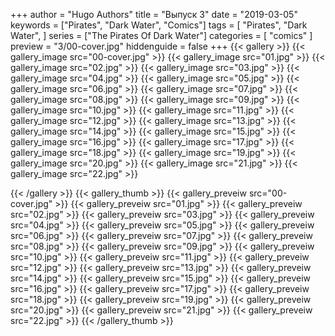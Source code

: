 +++
author = "Hugo Authors"
title = "Выпуск 3"
date = "2019-03-05"
keywords = ["Pirates", "Dark Water", "Comics"]
tags = [
    "Pirates", "Dark Water",
]
series = ["The Pirates Of Dark Water"]
categories = [ "comics" ]
preview = "3/00-cover.jpg"
hiddenguide = false
+++
{{< gallery >}}
{{< gallery_image src="00-cover.jpg" >}}
{{< gallery_image src="01.jpg" >}}
{{< gallery_image src="02.jpg" >}}
{{< gallery_image src="03.jpg" >}}
{{< gallery_image src="04.jpg" >}}
{{< gallery_image src="05.jpg" >}}
{{< gallery_image src="06.jpg" >}}
{{< gallery_image src="07.jpg" >}}
{{< gallery_image src="08.jpg" >}}
{{< gallery_image src="09.jpg" >}}
{{< gallery_image src="10.jpg" >}}
{{< gallery_image src="11.jpg" >}}
{{< gallery_image src="12.jpg" >}}
{{< gallery_image src="13.jpg" >}}
{{< gallery_image src="14.jpg" >}}
{{< gallery_image src="15.jpg" >}}
{{< gallery_image src="16.jpg" >}}
{{< gallery_image src="17.jpg" >}}
{{< gallery_image src="18.jpg" >}}
{{< gallery_image src="19.jpg" >}}
{{< gallery_image src="20.jpg" >}}
{{< gallery_image src="21.jpg" >}}
{{< gallery_image src="22.jpg" >}}

{{< /gallery >}}
{{< gallery_thumb >}}
{{< gallery_preveiw src="00-cover.jpg" >}}
{{< gallery_preveiw src="01.jpg" >}}
{{< gallery_preveiw src="02.jpg" >}}
{{< gallery_preveiw src="03.jpg" >}}
{{< gallery_preveiw src="04.jpg" >}}
{{< gallery_preveiw src="05.jpg" >}}
{{< gallery_preveiw src="06.jpg" >}}
{{< gallery_preveiw src="07.jpg" >}}
{{< gallery_preveiw src="08.jpg" >}}
{{< gallery_preveiw src="09.jpg" >}}
{{< gallery_preveiw src="10.jpg" >}}
{{< gallery_preveiw src="11.jpg" >}}
{{< gallery_preveiw src="12.jpg" >}}
{{< gallery_preveiw src="13.jpg" >}}
{{< gallery_preveiw src="14.jpg" >}}
{{< gallery_preveiw src="15.jpg" >}}
{{< gallery_preveiw src="16.jpg" >}}
{{< gallery_preveiw src="17.jpg" >}}
{{< gallery_preveiw src="18.jpg" >}}
{{< gallery_preveiw src="19.jpg" >}}
{{< gallery_preveiw src="20.jpg" >}}
{{< gallery_preveiw src="21.jpg" >}}
{{< gallery_preveiw src="22.jpg" >}}
{{< /gallery_thumb >}}